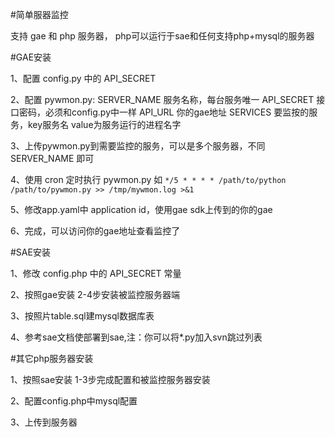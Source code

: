 #简单服器监控

支持 gae 和 php 服务器， php可以运行于sae和任何支持php+mysql的服务器

#GAE安装

1、配置 config.py 中的 API_SECRET

2、配置 pywmon.py:
    SERVER_NAME 服务名称，每台服务唯一
    API_SECRET 接口密码，必须和config.py中一样
    API_URL 你的gae地址
    SERVICES 要监按的服务，key服务名 value为服务运行的进程名字

3、上传pywmon.py到需要监控的服务，可以是多个服务器，不同 SERVER_NAME 即可

4、使用 cron 定时执行 pywmon.py 如 `*/5 * * * * /path/to/python /path/to/pywmon.py >> /tmp/mywmon.log >&1`

5、修改app.yaml中 application id，使用gae sdk上传到的你的gae

6、完成，可以访问你的gae地址查看监控了

#SAE安装

1、修改 config.php 中的 API_SECRET 常量

2、按照gae安装 2-4步安装被监控服务器端

3、按照片table.sql建mysql数据库表

4、参考sae文档使部署到sae,注：你可以将*.py加入svn跳过列表

#其它php服务器安装

1、按照sae安装 1-3步完成配置和被监控服务器安装

2、配置config.php中mysql配置

3、上传到服务器

